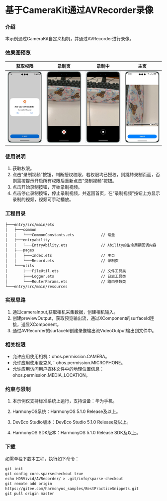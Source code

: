 # 基于CameraKit通过AVRecorder录像

### 介绍

本示例通过CameraKit自定义相机，并通过AVRecorder进行录像。

### 效果图预览

|               获取权限              |             录制页                  |                录制中                      |              主页                  |
|-----------------------------------|------------------------------------|-------------------------------------------|-----------------------------------|
|![](screenshots/device/request.png)| ![](screenshots/device/record.png) | ![](screenshots/device/stopRecording.png) | ![](screenshots/device/index.png) |

### 使用说明

1. 获取权限。
2. 点击“录制视频”按钮，判断授权权限，若权限均已授权，则跳转录制页面，否则需按提示开启所有权限后重新点击“录制视频”按钮。
3. 点击开始录制按钮，开始录制视频。
4. 点击停止录制按钮，停止录制视频，并返回首页，在“录制视频”按钮上方显示录制的视频，视频可手动播放。

### 工程目录

```
├───entry/src/main/ets
│   ├───common
│   │   └───CommonConstants.ets            // 常量
│   ├───entryability                        
│   │   └───EntryAbility.ets               // Ability的生命周期回调内容
│   ├───pages    
│   │   ├───Index.ets                      // 主页
│   │   └───Record.ets                     // 录制页
│   └───utils                               
│       ├───FileUtil.ets                   // 文件工具类
│       ├───Logger.ets                     // 日志工具类
│       └───RouterParams.ets               // 路由参数类
└───entry/src/main/resources     
```

### 实现思路

1. 通过cameraInput,获取相机采集数据，创建相机输入。
2. 创建previewOutput，获取预览输出流，通过XComponent的surfaceId连接，送显XComponent。
3. 通过AVRecorder的surfaceId创建录像输出流VideoOutput输出到文件中。

### 相关权限

- 允许应用使用相机：ohos.permission.CAMERA。
- 允许应用使用麦克风：ohos.permission.MICROPHONE。
- 允许应用访问用户媒体文件中的地理位置信息：ohos.permission.MEDIA_LOCATION。

### 约束与限制

1. 本示例仅支持标准系统上运行，支持设备：华为手机。

2. HarmonyOS系统：HarmonyOS 5.1.0 Release及以上。

3. DevEco Studio版本：DevEco Studio 5.1.0 Release及以上。

4. HarmonyOS SDK版本：HarmonyOS 5.1.0 Release SDK及以上。

### 下载

如需单独下载本工程，执行如下命令：
```
git init
git config core.sparsecheckout true
echo HDRVivid/AVRecorder/ > .git/info/sparse-checkout
git remote add origin https://gitee.com/harmonyos_samples/BestPracticeSnippets.git
git pull origin master
```

